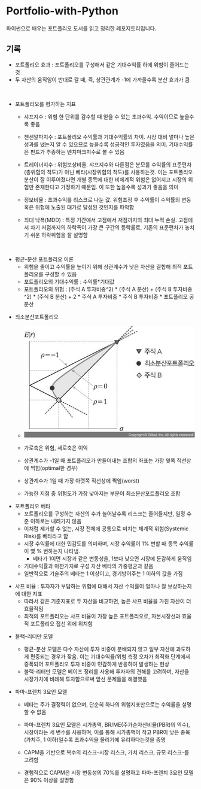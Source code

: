 # Portfolio-with-Python

파이썬으로 배우는 포트폴리오 도서를 읽고 정리한 레포지토리입니다.

<div>
</div>

## 기록

* 포트폴리오 효과 : 포트폴리오를 구성해서 같은 기대수익률 하에 위험이 줄어드는 것
* 두 자산의 움직임이 반대로 갈 때, 즉, 상관관계가 -1에 가까울수록 분산 효과가 큼

<div>
<br>
</div>

* 포트폴리오를 평가하는 지표
  
  * 샤프지수 : 위험 한 단위를 감수할 때 얻을 수 있는 초과수익. 수익이므로 높을수록 좋음
  
  * 젠센알파지수 : 포트폴리오 수익률과 기대수익률의 차이. 시장 대비 얼마나 높은 성과를 냈는지 알 수 있으므로 높을수록 성공적인 투자였음을 의미. 기대수익률은 펀드가 추종하는 벤치마크지수로 볼 수 있음
  
  * 트레이너지수 : 위험보상비율. 샤프지수와 다른점은 분모를 수익률의 표준편차(총위험의 척도)가 아닌 베타(시장위험의 척도)를 사용하는것. 이는 포트폴리오 분산이 잘 이루어졌다면 개별 종목에 대한 비체계적 위험은 없어지고 시장의 위험만 존재한다고 가정하기 때문임. 이 또한 높을수록 성과가 좋음을 의미
  
  * 정보비율 : 초과수익를 리스크로 나눈 값. 위험조정 후 수익률이 수익률의 변동 혹은 위험에 노출된 대가로 달성된 것인지를 파악함
  
  * 최대 낙폭(MDD) : 특정 기간에서 고점에서 저점까지의 최대 누적 손실. 고점에서 차기 저점까지의 하락폭이 가장 큰 구간의 등락률로, 기존의 표준편차가 놓치기 쉬운 하락위험을 잘 설명함

<div>
<br>
</div>

* 평균-분산 포트폴리오 이론
  * 위험을 줄이고 수익률을 높이기 위해 상관계수가 낮은 자산을 결합해 최적 포트폴리오를 구성할 수 있음
  * 포트폴리오의 기대수익률 : 수익률*기대값
  * 포트폴리오의 위험 : (주식 A 투자비중^2) * (주식 A 분산) + (주식 B 투자비중^2) * (주식 B 분산) + 2 * 주식 A 투자비중 * 주식 B 투자비중 * 포트폴리오 공분산

<div>
</div>

* 최소분산포트폴리오
  
  * ![최소분산포트폴리오](images/최소분산포트폴리오.jpg)
  
  * 가로축은 위험, 세로축은 이익
  
  * 상관계수가 -1일 때 포트폴리오가 만들어내는 조합의 좌표는 가장 윗쪽 직선상에 찍힘(optimal한 경우)
  
  * 상관계수가 1일 때 가장 아랫쪽 직선상에 찍임(worst)
  
  * 가능한 지점 중 위험도가 가장 낯아지는 부분이 최소분산포트폴리오 조합

<div>
</div>

* 포트폴리오 베타
  * 포트폴리오를 구성하는 자산의 수가 늘어날수록 리스크는 줄어들지만, 일정 수준 이하로는 내려가지 않음
  * 이처럼 제거할 수 없는, 시장 전체에 공통으로 미치는 체계적 위험(Systemic Risk)를 베타라고 함
  * 시장 수익률에 대한 민감도를 의미하며, 시장 수익률이 1% 변할 때 종목 수익률이 몇 % 변하는지 나타냄.
    * 베타가 1이면 시장과 같은 변동성을, 1보다 낮으면 시장에 둔감하게 움직임
  * 기대수익률과 마찬가지로 구성 자산 베타의 가중평균과 같음
  * 일반적으로 기술주의 베타는 1 이상이고, 경기방어주는 1 이하의 값을 가짐

<div>
</div>

* 샤프 비율 : 투자자가 부담하는 위험에 대해서 자산 수익률이 얼마나 잘 보상하는지에 대한 지표
  * 따라서 같은 기준지표로 두 자산을 비교하면, 높은 샤프 비율을 가진 자산이 더 효율적임
  * 최적의 포트폴리오는 샤프 비율이 가장 높은 포트폴리오로, 자본시장선과 효율적 포트폴리오 접선 위에 위치함

<div>
</div>

* 블랙-리터만 모델
  
  * 평균-분산 모델은 다수 자산에 투자 비중이 분배되지 않고 일부 자산에 과도하게 편중되는 경우가 잦음. 이는 기대수익률/위험 측정 오차가 최적화 단계에서 증폭되어 포트폴리오 투자 비중이 민감하게 반응하여 발생하는 현상
  * 블랙-리터만 모델은  베이즈 정리를 사용해 투자자의 견해를 고려하며, 자산을 시장가치에 비례해 투자함으로써 앞선 문제들을 해결했음

<div>
</div>

* 파마-프렌치 3요인 모델
  
  * 베타는 주가 결정력이 없으며, 단순히 하나의 위험지표만으로는 수익률을 설명할 수 없음
  
  * 파마-프렌치 3요인 모델은 시가총액, BR/ME(주가순자산비율(PBR)의 역수), 시장이라는 세 변수를 사용하며, 이를 통해 시가총액이 작고 PBR이 낮은 종목(가치주, 1 이하)일수록 초과수익을 올리기에 유리하다는것을 증명
  
  * CAPM을 기반으로 복수의 리스크-시장 리스크, 가치 리스크, 규모 리스크-를 고려함
  
  * 경험적으로 CAPM은 시장 변동성의 70%를 설명하고 파마-프렌치 3요인 모델은 90% 이상을 설명함
